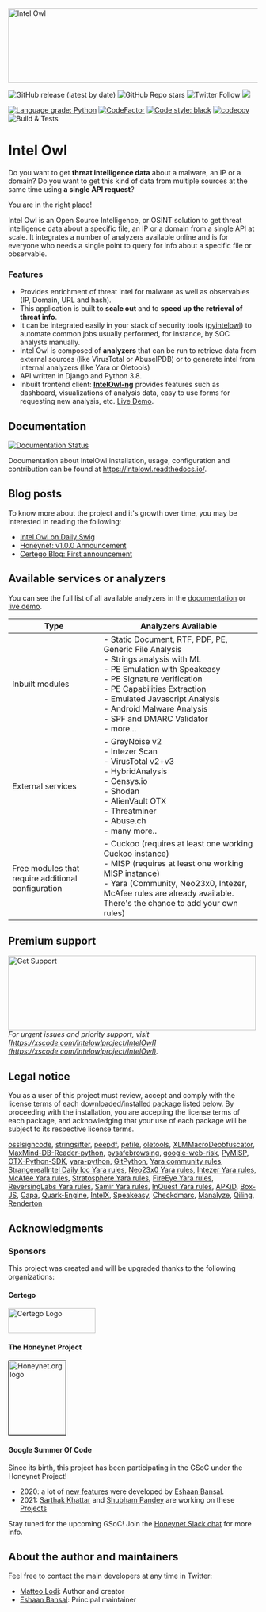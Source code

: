 <img src="static_intel/intel_owl_positive.png" width=547 height=150 alt="Intel Owl"/>


![GitHub release (latest by date)](https://img.shields.io/github/v/release/intelowlproject/IntelOwl)
![GitHub Repo stars](https://img.shields.io/github/stars/intelowlproject/IntelOwl?style=social)
![Twitter Follow](https://img.shields.io/twitter/follow/intel_owl?style=social)
[![](https://img.shields.io/badge/official-site-blue)](https://intelowlproject.github.io)


[![Language grade: Python](https://img.shields.io/lgtm/grade/python/g/intelowlproject/IntelOwl.svg?logo=lgtm&logoWidth=18)](https://lgtm.com/projects/g/intelowlproject/IntelOwl/context:python)
[![CodeFactor](https://www.codefactor.io/repository/github/intelowlproject/intelowl/badge)](https://www.codefactor.io/repository/github/intelowlproject/intelowl)
[![Code style: black](https://img.shields.io/badge/code%20style-black-000000.svg)](https://github.com/psf/black)
[![codecov](https://codecov.io/gh/intelowlproject/IntelOwl/branch/master/graph/badge.svg?token=R097M4TYA6)](https://codecov.io/gh/intelowlproject/IntelOwl)
![Build & Tests](https://github.com/intelowlproject/IntelOwl/workflows/Build%20&%20Tests/badge.svg)


# Intel Owl

Do you want to get **threat intelligence data** about a malware, an IP or a domain? Do you want to get this kind of data from multiple sources at the same time using **a single API request**?

You are in the right place!

Intel Owl is an Open Source Intelligence, or OSINT solution to get threat intelligence data about a specific file, an IP or a domain from a single API at scale. It integrates a number of analyzers available online and is for everyone who needs a single point to query for info about a specific file or observable.

### Features

- Provides enrichment of threat intel for malware as well as observables (IP, Domain, URL and hash).
- This application is built to **scale out** and to **speed up the retrieval of threat info**.
- It can be integrated easily in your stack of security tools ([pyintelowl](https://github.com/intelowlproject/pyintelowl)) to automate common jobs usually performed, for instance, by SOC analysts manually.
- Intel Owl is composed of **analyzers** that can be run to retrieve data from external sources (like VirusTotal or AbuseIPDB) or to generate intel from internal analyzers (like Yara or Oletools)
- API written in Django and Python 3.8.
- Inbuilt frontend client: **[IntelOwl-ng](https://github.com/intelowlproject/IntelOwl-ng)** provides features such as dashboard, visualizations of analysis data, easy to use forms for requesting new analysis, etc. [Live Demo](https://intelowlclient.firebaseapp.com/).

## Documentation

[![Documentation Status](https://readthedocs.org/projects/intelowl/badge/?version=latest)](https://intelowl.readthedocs.io/en/latest/?badge=latest)

Documentation about IntelOwl installation, usage, configuration and contribution can be found at https://intelowl.readthedocs.io/.

## Blog posts

To know more about the project and it's growth over time, you may be interested in reading the following:

- [Intel Owl on Daily Swig](https://portswigger.net/daily-swig/intel-owl-osint-tool-automates-the-intel-gathering-process-using-a-single-api)
- [Honeynet: v1.0.0 Announcement](https://www.honeynet.org/?p=7558)
- [Certego Blog: First announcement](https://www.certego.net/en/news/new-year-new-tool-intel-owl/)

## Available services or analyzers

You can see the full list of all available analyzers in the [documentation](https://intelowl.readthedocs.io/en/latest/Usage.html#available-analyzers) or [live demo](https://intelowlclient.firebaseapp.com/pages/analyzers/table).

| Type                                               | Analyzers Available                                                                                                                                                                                                                                                                                            |
|----------------------------------------------------|----------------------------------------------------------------------------------------------------------------------------------------------------------------------------------------------------------------------------------------------------------------------------------------------------------------|
| Inbuilt modules                                    | - Static Document, RTF, PDF, PE, Generic File Analysis<br/> - Strings analysis with ML<br/> - PE Emulation with Speakeasy<br/> - PE Signature verification<br/> - PE Capabilities Extraction<br/> - Emulated Javascript Analysis<br/> - Android Malware Analysis<br/> - SPF and DMARC Validator<br/> - more... |
| External services                                  | - GreyNoise v2<br/> - Intezer Scan<br/>  - VirusTotal v2+v3<br/>  - HybridAnalysis<br/>  - Censys.io<br/>  - Shodan<br/>  - AlienVault OTX<br/>  - Threatminer<br/>  - Abuse.ch<br/>  - many more..                                                                                                            |
| Free modules that require additional configuration | - Cuckoo (requires at least one working Cuckoo instance)<br/>  - MISP (requires at least one working MISP instance)<br/>  - Yara (Community, Neo23x0, Intezer, McAfee rules are already available. There's the chance to add your own rules)                                                                   |

## Premium support 
<img src="static_intel/xscode-banner.png" width=500 height=150 alt="Get Support"/><br/>
_For urgent issues and priority support, visit [https://xscode.com/intelowlproject/IntelOwl](https://xscode.com/intelowlproject/IntelOwl)._

## Legal notice

You as a user of this project must review, accept and comply with the license
terms of each downloaded/installed package listed below. By proceeding with the
installation, you are accepting the license terms of each package, and
acknowledging that your use of each package will be subject to its respective
license terms.

[osslsigncode](https://github.com/develar/osslsigncode),
[stringsifter](https://github.com/fireeye/stringsifter),
[peepdf](https://github.com/jesparza/peepdf),
[pefile](https://github.com/erocarrera/pefile),
[oletools](https://github.com/decalage2/oletools),
[XLMMacroDeobfuscator](https://github.com/DissectMalware/XLMMacroDeobfuscator),
[MaxMind-DB-Reader-python](https://github.com/maxmind/MaxMind-DB-Reader-python),
[pysafebrowsing](https://github.com/Te-k/pysafebrowsing),
[google-web-risk](https://github.com/googleapis/python-webrisk),
[PyMISP](https://github.com/MISP/PyMISP),
[OTX-Python-SDK](https://github.com/AlienVault-OTX/OTX-Python-SDK),
[yara-python](https://github.com/VirusTotal/yara-python),
[GitPython](https://github.com/gitpython-developers/GitPython),
[Yara community rules](https://github.com/Yara-Rules),
[StrangerealIntel Daily Ioc Yara rules](https://github.com/StrangerealIntel/DailyIOC),
[Neo23x0 Yara rules](https://github.com/Neo23x0/signature-base),
[Intezer Yara rules](https://github.com/intezer/yara-rules),
[McAfee Yara rules](https://github.com/advanced-threat-research/Yara-Rules),
[Stratosphere Yara rules](https://github.com/stratosphereips/yara-rules),
[FireEye Yara rules](https://github.com/fireeye/red_team_tool_countermeasures),
[ReversingLabs Yara rules](https://github.com/reversinglabs/reversinglabs-yara-rules),
[Samir Yara rules](https://github.com/sbousseaden/YaraHunts),
[InQuest Yara rules](https://github.com/InQuest/yara-rules),
[APKiD](https://github.com/rednaga/APKiD/blob/master/LICENSE.COMMERCIAL),
[Box-JS](https://github.com/CapacitorSet/box-js/blob/master/LICENSE),
[Capa](https://github.com/fireeye/capa/blob/master/LICENSE.txt),
[Quark-Engine](https://github.com/quark-engine/quark-engine),
[IntelX](https://intelx.io/terms-of-service),
[Speakeasy](https://github.com/fireeye/speakeasy),
[Checkdmarc](https://github.com/domainaware/checkdmarc),
[Manalyze](https://github.com/JusticeRage/Manalyze),
[Qiling](https://github.com/qilingframework/qiling),
[Renderton](https://github.com/GoogleChrome/rendertron/blob/main/LICENSE)

## Acknowledgments

### Sponsors

This project was created and will be upgraded thanks to the following organizations:

#### Certego
<a href="https://www.certego.net"> <img style="margin-right: 2px" width=176 height=50 src="static_intel/Certego.png" alt="Certego Logo"/> </a>

#### The Honeynet Project
<a href="https://www.honeynet.org"> <img style="border: 0.2px solid black" width=115 height=150 src="static_intel/honeynet_logo.png" alt="Honeynet.org logo"> </a>

#### Google Summer Of Code

Since its birth, this project has been participating in the GSoC under the Honeynet Project!

* 2020: a lot of [new features](https://www.honeynet.org/gsoc/gsoc-2020/google-summer-of-code-2020-project-ideas/#intel-owl-improvements) were developed by [Eshaan Bansal](https://twitter.com/mask0fmydisguis).
* 2021: [Sarthak Khattar](https://twitter.com/Mr_Momo07) and [Shubham Pandey](https://twitter.com/imshubham31) are working on these [Projects](https://www.honeynet.org/gsoc/gsoc-2021/google-summer-of-code-2021-project-ideas/)

Stay tuned for the upcoming GSoC! Join the [Honeynet Slack chat](https://gsoc-slack.honeynet.org/) for more info.

## About the author and maintainers

Feel free to contact the main developers at any time in Twitter:
- [Matteo Lodi](https://twitter.com/matte_lodi): Author and creator
- [Eshaan Bansal](https://twitter.com/mask0fmydisguis): Principal maintainer